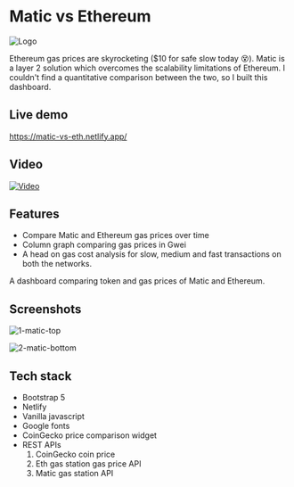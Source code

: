 # Matic vs Ethereum
![Logo](https://user-images.githubusercontent.com/49580849/113202921-fe9f6a80-9288-11eb-96ae-e0dd740fa091.png)

Ethereum gas prices are skyrocketing ($10 for safe slow today 😵). Matic is a layer 2 solution which overcomes the scalability limitations of Ethereum. I couldn't find a quantitative comparison between the two, so I built this dashboard.

## Live demo
https://matic-vs-eth.netlify.app/

## Video
[![Video](https://user-images.githubusercontent.com/49580849/113215402-6b6e3100-9298-11eb-8302-1efb2af892e1.png)](https://www.youtube.com/watch?v=2T8bY36Aztk)

## Features
- Compare Matic and Ethereum gas prices over time
- Column graph comparing gas prices in Gwei
- A head on gas cost analysis for slow, medium and fast transactions on both the networks.

A dashboard comparing token and gas prices of Matic and Ethereum.

## Screenshots
![1-matic-top](https://user-images.githubusercontent.com/49580849/113202012-dc591d00-9287-11eb-8231-1af18377f92f.png)

![2-matic-bottom](https://user-images.githubusercontent.com/49580849/113202019-df540d80-9287-11eb-88d6-3602d7160711.png)

## Tech stack
- Bootstrap 5
- Netlify
- Vanilla javascript
- Google fonts
- CoinGecko price comparison widget
- REST APIs
    1. CoinGecko coin price
    2. Eth gas station gas price API
    3. Matic gas station API